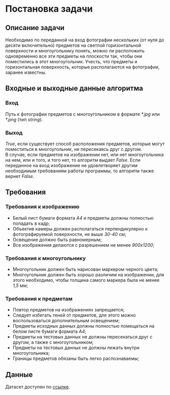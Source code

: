 # Постановка задачи
## Описание задачи
Необходимо по переданной на вход фотографии нескольких (от нуля до десяти включительно) предметов на светлой 
горизонтальной поверхности и многоугольнику понять, можно ли расположить одновременно все эти предметы на плоскости так, чтобы они поместились в этот многоугольник. Учесть, что предметы и горизонтальная поверхность, которые располагаются на фотографии, заранее известны.
## Входные и выходные данные алгоритма
### Вход
Путь к фотографии предметов с многоугольником в формате _*.jpg_ или _*.png_ (тип _string_).
### Выход
_True_, если существует способ расположения предметов, которые могут поместиться в многоугольник, не пересекаясь друг
с другом.  
В случае, если предметов на изображении нет, или нет многоугольника на нем, или и того, и того нет, то 
алгоритм выдает _False_. Если переданное на вход изображение не удовлетворяет другим необходимым требованиям работы 
программы,
то 
алгоритм также вернет _False_.
## Требования
### Требования к изображению
* Белый лист бумаги формата _А4_ и предметы должны полностью попадать в кадр;
* Объектив камеры должен располагаться перпендикулярно к фотографируемой поверхности, не выше _30-40_ см;
* Освещение должно быть равномерным;
* Все изображения делаются с разрешением не менее _900х1200_;
### Требования к многоугольнику
* Многоугольник должен быть нарисован маркером черного цвета;
* Многоугольник должен быть хорошо различим на изображении, для этого необходимо, чтобы толщина самого маркера была не
  менее _1,5_ мм;
### Требования к предметам
* Повтор предметов на изображениях запрещается;
* Следует избегать теней от предметов, для этого можно воспользоваться дополнительным освещением;
* Предметы исходных данных должны полностью помещаться на белом листе бумаги формата _А4_; 
* Предметы на тестовых данных не должны пересекаться друг с другом, а также с многоугольником;
* Предметы на тестовых данных не должны лежать внутри многоугольника; 
* Границы предметов обязаны быть легко распознаваемы;
## Данные
Датасет доступен по [ссылке](https://github.com/gallyamovann/intelligent-placer/tree/develop/data).